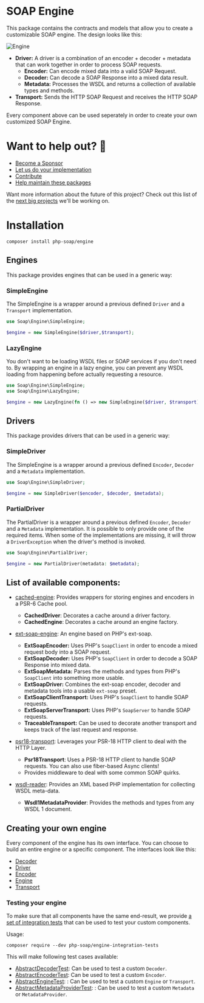 # SOAP Engine

This package contains the contracts and models that allow you to create a customizable SOAP engine.
The design looks like this:

![Engine](docs/engine.png)


* **Driver:** A driver is a combination of an encoder + decoder + metadata that can work together in order to process SOAP requests.
  * **Encoder:** Can encode mixed data into a valid SOAP Request. 
  * **Decoder:** Can decode a SOAP Response into a mixed data result.
  * **Metadata:** Processes the WSDL and returns a collection of available types and methods.
* **Transport:** Sends the HTTP SOAP Request and receives the HTTP SOAP Response.

Every component above can be used seperately in order to create your own customized SOAP Engine.

# Want to help out? 💚

- [Become a Sponsor](https://github.com/php-soap/.github/blob/main/HELPING_OUT.md#sponsor)
- [Let us do your implementation](https://github.com/php-soap/.github/blob/main/HELPING_OUT.md#let-us-do-your-implementation)
- [Contribute](https://github.com/php-soap/.github/blob/main/HELPING_OUT.md#contribute)
- [Help maintain these packages](https://github.com/php-soap/.github/blob/main/HELPING_OUT.md#maintain)

Want more information about the future of this project? Check out this list of the [next big projects](https://github.com/php-soap/.github/blob/main/PROJECTS.md) we'll be working on.

# Installation

```shell
composer install php-soap/engine
```

## Engines

This package provides engines that can be used in a generic way:

### SimpleEngine

The SimpleEngine is a wrapper around a previous defined `Driver` and a `Transport` implementation.

```php
use Soap\Engine\SimpleEngine;

$engine = new SimpleEngine($driver,$transport);
```

### LazyEngine

You don't want to be loading WSDL files or SOAP services if you don't need to.
By wrapping an engine in a lazy engine, you can prevent any WSDL loading from happening before actually requesting a resource.

```php
use Soap\Engine\SimpleEngine;
use Soap\Engine\LazyEngine;

$engine = new LazyEngine(fn () => new SimpleEngine($driver, $transport));
```

## Drivers

This package provides drivers that can be used in a generic way:

### SimpleDriver

The SimpleEngine is a wrapper around a previous defined `Encoder`, `Decoder` and a `Metadata` implementation.

```php
use Soap\Engine\SimpleDriver;

$engine = new SimpleDriver($encoder, $decoder, $metadata);
```

### PartialDriver

The PartialDriver is a wrapper around a previous defined `Encoder`, `Decoder` and a `Metadata` implementation.
It is possible to only provide one of the required items. 
When some of the implementations are missing, it will throw a `DriverException` when the driver's method is invoked.

```php
use Soap\Engine\PartialDriver;

$engine = new PartialDriver(metadata: $metadata);
```

## List of available components:

* [cached-engine](https://github.com/php-soap/cached-engine/): Provides wrappers for storing engines and encoders in a PSR-6 Cache pool.
  * **CachedDriver**: Decorates a cache around a driver factory.
  * **CachedEngine**: Decorates a cache around an engine factory.

* [ext-soap-engine](https://github.com/php-soap/ext-soap-engine): An engine based on PHP's ext-soap.
  * **ExtSoapEncoder:** Uses PHP's `SoapClient` in order to encode a mixed request body into a SOAP request.
  * **ExtSoapDecoder:** Uses PHP's `SoapClient` in order to decode a SOAP Response into mixed data.
  * **ExtSoapMetadata:** Parses the methods and types from PHP's `SoapClient` into something more usable.  
  * **ExtSoapDriver:** Combines the ext-soap encoder, decoder and metadata tools into a usable `ext-soap` preset. 
  * **ExtSoapClientTransport:** Uses PHP's `SoapClient` to handle SOAP requests.
  * **ExtSoapServerTransport:** Uses PHP's `SoapServer` to handle SOAP requests. 
  * **TraceableTransport:** Can be used to decorate another transport and keeps track of the last request and response.
    

* [psr18-transport](https://github.com/php-soap/psr18-transport/): Leverages your PSR-18 HTTP client to deal with the HTTP Layer.
  * **Psr18Transport**: Uses a PSR-18 HTTP client to handle SOAP requests. You can also use fiber-based Async clients!
  * Provides middleware to deal with some common SOAP quirks.


* [wsdl-reader](https://github.com/php-soap/wsdl-reader/): Provides an XML based PHP implementation for collecting WSDL meta-data.
  * **Wsdl1MetadataProvider**: Provides the methods and types from any WSDL 1 document.

## Creating your own engine

Every component of the engine has its own interface.
You can choose to build an entire engine or a specific component.
The interfaces look like this:

* [Decoder](src/Decoder.php)
* [Driver](src/Driver.php)
* [Encoder](src/Encoder.php)
* [Engine](src/Engine.php)
* [Transport](src/Transport.php)


### Testing your engine

To make sure that all components have the same end-result, we provide [a set of integration tests](https://github.com/php-soap/engine-integration-tests) that can be used to test your custom components.

Usage:

```
composer require --dev php-soap/engine-integration-tests
```

This will make following test cases available:

* [AbstractDecoderTest](https://github.com/php-soap/engine-integration-tests/tree/main/src/AbstractDecoderTest.php): Can be used to test a custom `Decoder`.
* [AbstractEncoderTest](https://github.com/php-soap/engine-integration-tests/tree/main/src/AbstractEncoderTest.php): Can be used to test a custom `Encoder`.
* [AbstractEngineTest](https://github.com/php-soap/engine-integration-tests/tree/main/src/AbstractEngineTest.php): : Can be used to test a custom `Engine` or `Transport`.
* [AbstractMetadataProviderTest](https://github.com/php-soap/engine-integration-tests/tree/main/src/AbstractMetadataProviderTest.php): : Can be used to test a custom `Metadata` or `MetadataProvider`.
